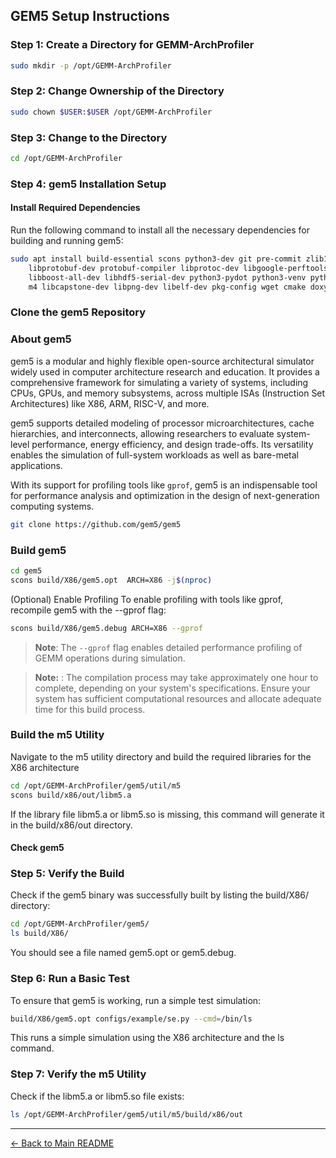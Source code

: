 ## GEM5 Setup Instructions

### Step 1: Create a Directory for GEMM-ArchProfiler
```bash
sudo mkdir -p /opt/GEMM-ArchProfiler
```

### Step 2: Change Ownership of the Directory
```bash
sudo chown $USER:$USER /opt/GEMM-ArchProfiler
```

### Step 3: Change to the Directory
```bash
cd /opt/GEMM-ArchProfiler
```

### Step 4: gem5 Installation Setup

#### Install Required Dependencies
Run the following command to install all the necessary dependencies for building and running gem5:
```bash
sudo apt install build-essential scons python3-dev git pre-commit zlib1g zlib1g-dev \
    libprotobuf-dev protobuf-compiler libprotoc-dev libgoogle-perftools-dev \
    libboost-all-dev libhdf5-serial-dev python3-pydot python3-venv python3-tk mypy \
    m4 libcapstone-dev libpng-dev libelf-dev pkg-config wget cmake doxygen dos2unix
```

### Clone the gem5 Repository
### About gem5

gem5 is a modular and highly flexible open-source architectural simulator widely used in computer architecture research and education. It provides a comprehensive framework for simulating a variety of systems, including CPUs, GPUs, and memory subsystems, across multiple ISAs (Instruction Set Architectures) like X86, ARM, RISC-V, and more.

gem5 supports detailed modeling of processor microarchitectures, cache hierarchies, and interconnects, allowing researchers to evaluate system-level performance, energy efficiency, and design trade-offs. Its versatility enables the simulation of full-system workloads as well as bare-metal applications.

With its support for profiling tools like `gprof`, gem5 is an indispensable tool for performance analysis and optimization in the design of next-generation computing systems.

```bash
git clone https://github.com/gem5/gem5
```

### Build gem5 
```bash
cd gem5
scons build/X86/gem5.opt  ARCH=X86 -j$(nproc)
```

(Optional) Enable Profiling
To enable profiling with tools like gprof, recompile gem5 with the --gprof flag:
```bash
scons build/X86/gem5.debug ARCH=X86 --gprof
```
> **Note**: The `--gprof` flag enables detailed performance profiling of GEMM operations during simulation. 

> **Note:** : The compilation process may take approximately one hour to complete, depending on your system's specifications. Ensure your system has sufficient computational resources and allocate adequate time for this build process.

### Build the m5 Utility 
Navigate to the m5 utility directory and build the required libraries for the X86 architecture
```bash
cd /opt/GEMM-ArchProfiler/gem5/util/m5
scons build/x86/out/libm5.a
```
If the library file libm5.a or libm5.so is missing, this command will generate it in the build/x86/out directory.


#### Check gem5 

### Step 5: Verify the Build
Check if the gem5 binary was successfully built by listing the build/X86/ directory:

```bash
cd /opt/GEMM-ArchProfiler/gem5/
ls build/X86/
```
You should see a file named gem5.opt or gem5.debug.

### Step 6: Run a Basic Test
To ensure that gem5 is working, run a simple test simulation:

```bash
build/X86/gem5.opt configs/example/se.py --cmd=/bin/ls
```
This runs a simple simulation using the X86 architecture and the ls command.

### Step 7: Verify the m5 Utility
Check if the libm5.a or libm5.so file exists:
```bash
ls /opt/GEMM-ArchProfiler/gem5/util/m5/build/x86/out
```

---

[← Back to Main README](../README.md)